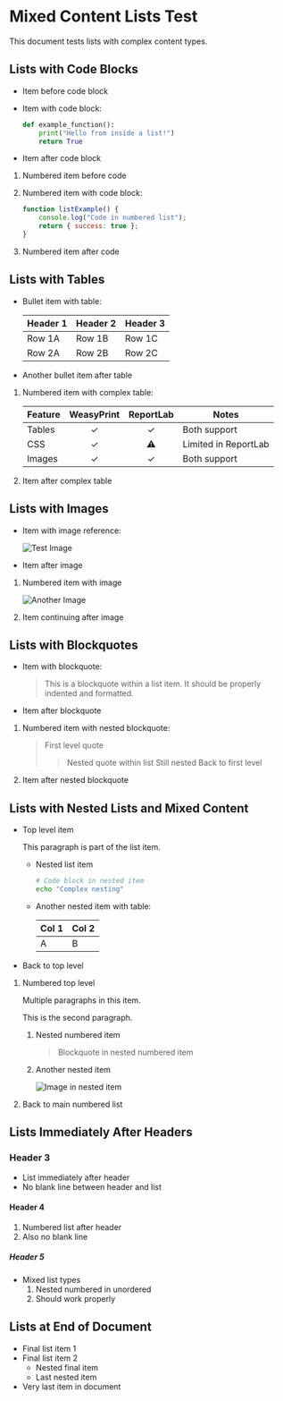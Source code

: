 # Mixed Content Lists Test

This document tests lists with complex content types.

## Lists with Code Blocks

- Item before code block
- Item with code block:
  
  ```python
  def example_function():
      print("Hello from inside a list!")
      return True
  ```
  
- Item after code block

1. Numbered item before code
2. Numbered item with code block:
   
   ```javascript
   function listExample() {
       console.log("Code in numbered list");
       return { success: true };
   }
   ```
   
3. Numbered item after code

## Lists with Tables

- Bullet item with table:
  
  | Header 1 | Header 2 | Header 3 |
  |----------|----------|----------|
  | Row 1A   | Row 1B   | Row 1C   |
  | Row 2A   | Row 2B   | Row 2C   |
  
- Another bullet item after table

1. Numbered item with complex table:
   
   | Feature | WeasyPrint | ReportLab | Notes |
   |---------|:----------:|:---------:|-------|
   | Tables  | ✓          | ✓         | Both support |
   | CSS     | ✓          | ⚠️        | Limited in ReportLab |
   | Images  | ✓          | ✓         | Both support |
   
2. Item after complex table

## Lists with Images

- Item with image reference:
  
  ![Test Image](test-image.png)
  
- Item after image

1. Numbered item with image
   
   ![Another Image](another-image.png)
   
2. Item continuing after image

## Lists with Blockquotes

- Item with blockquote:
  
  > This is a blockquote within a list item.
  > It should be properly indented and formatted.
  
- Item after blockquote

1. Numbered item with nested blockquote:
   
   > First level quote
   > > Nested quote within list
   > > Still nested
   > Back to first level
   
2. Item after nested blockquote

## Lists with Nested Lists and Mixed Content

- Top level item
  
  This paragraph is part of the list item.
  
  - Nested list item
    
    ```bash
    # Code block in nested item
    echo "Complex nesting"
    ```
    
  - Another nested item with table:
    
    | Col 1 | Col 2 |
    |-------|-------|
    | A     | B     |
    
- Back to top level

1. Numbered top level
   
   Multiple paragraphs in this item.
   
   This is the second paragraph.
   
   1. Nested numbered item
      
      > Blockquote in nested numbered item
      
   2. Another nested item
      
      ![Image in nested item](nested-image.png)
      
2. Back to main numbered list

## Lists Immediately After Headers

### Header 3
- List immediately after header
- No blank line between header and list

#### Header 4
1. Numbered list after header
2. Also no blank line

##### Header 5
- Mixed list types
  1. Nested numbered in unordered
  2. Should work properly

## Lists at End of Document

- Final list item 1
- Final list item 2
  - Nested final item
  - Last nested item
- Very last item in document